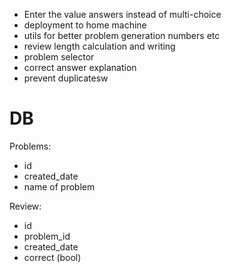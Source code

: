 - Enter the value answers instead of multi-choice 
- deployment to home machine
- utils for better problem generation numbers etc 
- review length calculation and writing 
- problem selector 
- correct answer explanation
- prevent duplicatesw




# DB 

Problems:
- id 
- created_date 
- name of problem

Review:
- id 
- problem_id 
- created_date
- correct (bool)


